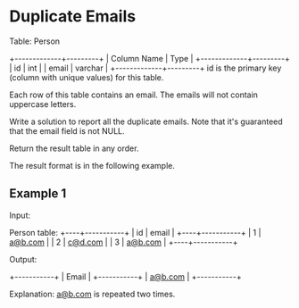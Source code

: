 # Duplicate Emails

Table: Person

+-------------+---------+
| Column Name | Type    |
+-------------+---------+
| id          | int     |
| email       | varchar |
+-------------+---------+
id is the primary key (column with unique values) for this table.

Each row of this table contains an email. The emails will not contain uppercase letters.

Write a solution to report all the duplicate emails. Note that it's guaranteed that the email field is not NULL.

Return the result table in any order.

The result format is in the following example.

## Example 1

Input:

Person table:
+----+-----------+
| id | email     |
+----+-----------+
| 1  | <a@b.com> |
| 2  | <c@d.com> |
| 3  | <a@b.com> |
+----+-----------+

Output:

+-----------+
| Email     |
+-----------+
| <a@b.com> |
+-----------+

Explanation: <a@b.com> is repeated two times.
